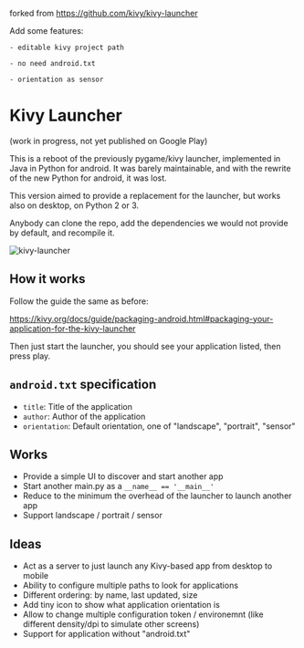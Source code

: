 forked from https://github.com/kivy/kivy-launcher

Add some features:

    - editable kivy project path

    - no need android.txt

    - orientation as sensor


# Kivy Launcher

(work in progress, not yet published on Google Play)

This is a reboot of the previously pygame/kivy launcher, implemented in Java in Python for android. It was barely maintainable, and with the rewrite of the new Python for android, it was lost.

This version aimed to provide a replacement for the launcher, but works also on desktop, on Python 2 or 3.

Anybody can clone the repo, add the dependencies we would not provide by default, and recompile it.

![kivy-launcher](https://user-images.githubusercontent.com/37904/37256979-0611d5be-2563-11e8-98a6-485e656b0f4b.png)

## How it works

Follow the guide the same as before:

https://kivy.org/docs/guide/packaging-android.html#packaging-your-application-for-the-kivy-launcher

Then just start the launcher, you should see your application listed, then press play.

## `android.txt` specification

- `title`: Title of the application
- `author`: Author of the application
- `orientation`: Default orientation, one of "landscape", "portrait", "sensor"

## Works

- Provide a simple UI to discover and start another app
- Start another main.py as a `__name__ == '__main__'`
- Reduce to the minimum the overhead of the launcher to launch another app
- Support landscape / portrait / sensor

## Ideas

- Act as a server to just launch any Kivy-based app from desktop to mobile
- Ability to configure multiple paths to look for applications
- Different ordering: by name, last updated, size
- Add tiny icon to show what application orientation is
- Allow to change multiple configuration token / environemnt (like different density/dpi to simulate other screens)
- Support for application without "android.txt"
